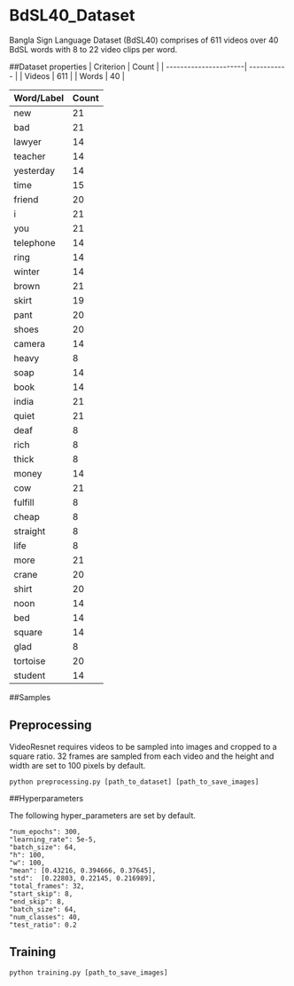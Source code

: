 # BdSL40_Dataset
Bangla Sign Language Dataset (BdSL40) comprises of 611 videos over 40 BdSL words with 8 to 22 video clips per word. 

##Dataset properties
| Criterion             | Count       |
| ----------------------| ----------- |
| Videos                | 611         |
| Words                 | 40          |




| Word/Label      |  Count   |
| ----------------| -------- |
| new             | 21       |
| bad             | 21       |
| lawyer          | 14       |
| teacher         | 14       |
| yesterday       | 14       |
| time            | 15       |
| friend          | 20       |
| i               | 21       |
| you             | 21       |
| telephone       | 14       |
| ring            | 14       |
| winter          | 14       |
| brown           | 21       |
| skirt           | 19       |
| pant            | 20       |
| shoes           | 20       |
| camera          | 14       |
| heavy           | 8        |
| soap            | 14       |
| book            | 14       |
| india           | 21       |
| quiet           | 21       |
| deaf            | 8        |
| rich            | 8        |
| thick           | 8        |
| money           | 14       |
| cow             | 21       |
| fulfill         | 8        |
| cheap           | 8        |
| straight        | 8        |
| life            | 8        |
| more            | 21       |
| crane           | 20       |
| shirt           | 20       |
| noon            | 14       |
| bed             | 14       |
| square          | 14       |
| glad            | 8        |
| tortoise        | 20       |
| student         | 14       |


##Samples


## Preprocessing
VideoResnet requires videos to be sampled into images and cropped to a square ratio. 32 frames are sampled from each video and the height and width are set to 100 pixels by default.

    python preprocessing.py [path_to_dataset] [path_to_save_images]

##Hyperparameters

The following hyper_parameters are set by default.

    "num_epochs": 300,
    "learning_rate": 5e-5,
    "batch_size": 64,
    "h": 100,
    "w": 100,
    "mean": [0.43216, 0.394666, 0.37645],
    "std":  [0.22803, 0.22145, 0.216989],
    "total_frames": 32,
    "start_skip": 8,
    "end_skip": 8,
    "batch_size": 64,
    "num_classes": 40,
    "test_ratio": 0.2
  
## Training
    python training.py [path_to_save_images]
    
